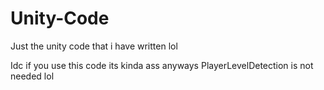 # Unity-Code
Just the unity code that i have written lol

Idc if you use this code its kinda ass anyways
PlayerLevelDetection is not needed lol

